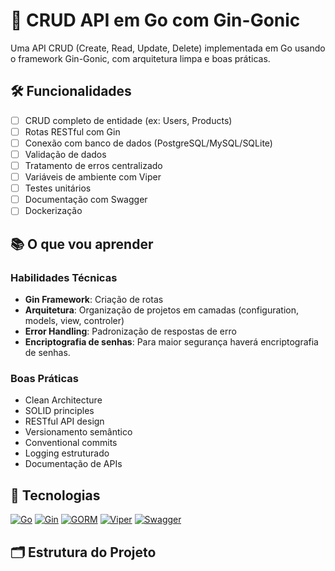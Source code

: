 # 🚀 CRUD API em Go com Gin-Gonic

Uma API CRUD (Create, Read, Update, Delete) implementada em Go usando o framework Gin-Gonic, com arquitetura limpa e boas práticas.

## 🛠 Funcionalidades
- [ ] CRUD completo de entidade (ex: Users, Products)
- [ ] Rotas RESTful com Gin
- [ ] Conexão com banco de dados (PostgreSQL/MySQL/SQLite)
- [ ] Validação de dados
- [ ] Tratamento de erros centralizado
- [ ] Variáveis de ambiente com Viper
- [ ] Testes unitários
- [ ] Documentação com Swagger
- [ ] Dockerização

## 📚 O que vou aprender
### Habilidades Técnicas
- **Gin Framework**: Criação de rotas
- **Arquitetura**: Organização de projetos em camadas (configuration, models, view, controler)
- **Error Handling**: Padronização de respostas de erro
- **Encriptografia de senhas**: Para maior segurança haverá encriptografia de senhas.


### Boas Práticas
- Clean Architecture
- SOLID principles
- RESTful API design
- Versionamento semântico
- Conventional commits
- Logging estruturado
- Documentação de APIs

## 🧩 Tecnologias
[![Go](https://img.shields.io/badge/Go-00ADD8?style=for-the-badge&logo=go&logoColor=white)](https://golang.org/)
[![Gin](https://img.shields.io/badge/Gin-00979D?style=for-the-badge&logo=go&logoColor=white)](https://gin-gonic.com/)
[![GORM](https://img.shields.io/badge/GORM-306998?style=for-the-badge)](https://gorm.io/)
[![Viper](https://img.shields.io/badge/Viper-FF6F00?style=for-the-badge)](https://github.com/spf13/viper)
[![Swagger](https://img.shields.io/badge/Swagger-85EA2D?style=for-the-badge&logo=Swagger&logoColor=black)](https://swagger.io/)

## 🗂 Estrutura do Projeto
